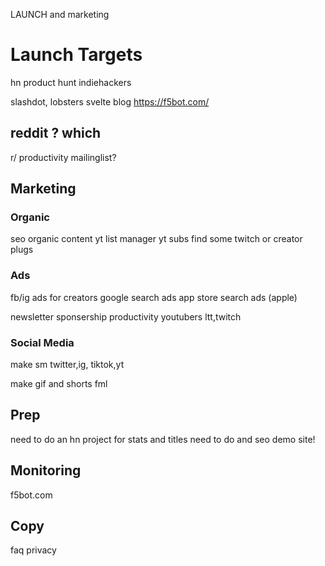 LAUNCH and marketing

# Launch Targets
hn
product hunt
indiehackers

slashdot, lobsters
svelte blog
https://f5bot.com/

## reddit ? which
r/ productivity
mailinglist?

## Marketing

### Organic 

seo organic content
yt list manager
yt subs
find some twitch or creator plugs

### Ads
fb/ig ads for creators
google search ads
app store search ads (apple)

newsletter sponsership
productivity youtubers
ltt,twitch

### Social Media
make sm
twitter,ig,
tiktok,yt

make gif and shorts fml

## Prep
need to do an hn project for stats and titles
need to do and seo demo site!

## Monitoring
f5bot.com

## Copy
faq
privacy 

